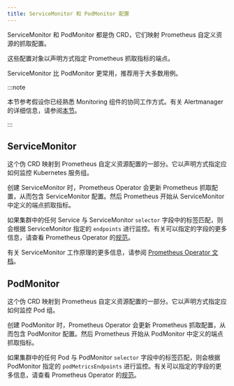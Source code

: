 ```yaml
---
title: ServiceMonitor 和 PodMonitor 配置
---
```


ServiceMonitor 和 PodMonitor 都是伪 CRD，它们映射 Prometheus 自定义资源的抓取配置。

这些配置对象以声明方式指定 Prometheus 抓取指标的端点。

ServiceMonitor 比 PodMonitor 更常用，推荐用于大多数用例。

:::note

本节参考假设你已经熟悉 Monitoring 组件的协同工作方式。有关 Alertmanager 的详细信息，请参阅[本节](../how-monitoring-works.md)。

:::

## ServiceMonitor

这个伪 CRD 映射到 Prometheus 自定义资源配置的一部分。它以声明方式指定应如何监控 Kubernetes 服务组。

创建 ServiceMonitor 时，Prometheus Operator 会更新 Prometheus 抓取配置，从而包含 ServiceMonitor 配置。然后 Prometheus 开始从 ServiceMonitor 中定义的端点抓取指标。

如果集群中的任何 Service 与 ServiceMonitor `selector` 字段中的标签匹配，则会根据 ServiceMonitor 指定的 `endpoints` 进行监控。有关可以指定的字段的更多信息，请查看 Prometheus Operator 的[规范](https://github.com/prometheus-operator/prometheus-operator/blob/master/Documentation/api.md#servicemonitor)。

有关 ServiceMonitor 工作原理的更多信息，请参阅 [Prometheus Operator 文档](https://github.com/prometheus-operator/prometheus-operator/blob/master/Documentation/user-guides/running-exporters.md)。

## PodMonitor

这个伪 CRD 映射到 Prometheus 自定义资源配置的一部分。它以声明方式指定应如何监控 Pod 组。

创建 PodMonitor 时，Prometheus Operator 会更新 Prometheus 抓取配置，从而包含 PodMonitor 配置。然后 Prometheus 开始从 PodMonitor 中定义的端点抓取指标。

如果集群中的任何 Pod 与 PodMonitor `selector` 字段中的标签匹配，则会根据 PodMonitor 指定的 `podMetricsEndpoints` 进行监控。有关可以指定的字段的更多信息，请查看 Prometheus Operator 的[规范](https://github.com/prometheus-operator/prometheus-operator/blob/master/Documentation/api.md#podmonitorspec)。
